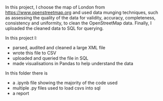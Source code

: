 In this project, I choose the map of London from https://www.openstreetmap.org and used data munging techniques, such as assessing the quality of the data for validity, accuracy, completeness, consistency and uniformity, to clean the OpenStreetMap data. Finally, I uploaded the cleaned data to SQL for querying.

In this project I:
- parsed, audited and cleaned a large XML file
- wrote this file to CSV
- uploaded and queried the file in SQL
- made visualisations in Pandas to help understand the data

In this folder there is
- a .ipynb file showing the majority of the code used 
- multiple .py files used to load csvs into sql
- a report 

